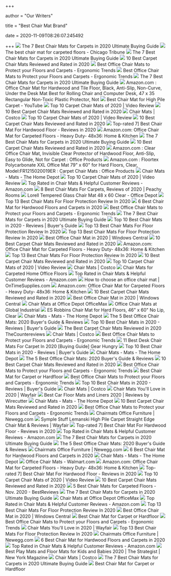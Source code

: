+++
        
author = "Our Writers"
        
title = "Best Chair Mat Brand"
        
date = 2020-11-09T08:26:07.245492
        
+++
[ ![](https://i2.wp.com/www.futurehorizons.net/wp-content/uploads/2018/10/best-chair-mats-for-carpets.jpg?fit=916%2C461&ssl=1)](https://i2.wp.com/www.futurehorizons.net/wp-content/uploads/2018/10/best-chair-mats-for-carpets.jpg?fit=916%2C461&ssl=1) The 7 Best Chair Mats for Carpets in 2020 Ultimate Buying Guide
[ ![](https://www.chicagotribune.com/resizer/glMCmyEN8GLlhRvObDIiJNF8RJ4=/1200x0/top/arc-anglerfish-arc2-prod-tronc.s3.amazonaws.com/public/AELQ252KZNHM3ACYRNLPVCR66Y.jpg)](https://www.chicagotribune.com/resizer/glMCmyEN8GLlhRvObDIiJNF8RJ4=/1200x0/top/arc-anglerfish-arc2-prod-tronc.s3.amazonaws.com/public/AELQ252KZNHM3ACYRNLPVCR66Y.jpg) The best chair mat for carpeted floors - Chicago Tribune
[ ![](https://i0.wp.com/m.media-amazon.com/images/I/51SHIi2aWJL.jpg?ssl=1)](https://i0.wp.com/m.media-amazon.com/images/I/51SHIi2aWJL.jpg?ssl=1) The 7 Best Chair Mats for Carpets in 2020 Ultimate Buying Guide
[ ![](https://www.theworkbuzz.com/wp-content/uploads/2020/02/best-office-chair-mat-for-carpet.jpg)](https://www.theworkbuzz.com/wp-content/uploads/2020/02/best-office-chair-mat-for-carpet.jpg) 10 Best Carpet Chair Mats Reviewed and Rated in 2020
[ ![](http://ergonomictrends.com/wp-content/uploads/2019/09/best-office-chair-floor-mats.jpg)](http://ergonomictrends.com/wp-content/uploads/2019/09/best-office-chair-floor-mats.jpg) Best Office Chair Mats to Protect your Floors and Carpets - Ergonomic Trends
[ ![](http://ergonomictrends.com/wp-content/uploads/2019/09/Mysuntown-Office-Chair-Mat-Review.jpg)](http://ergonomictrends.com/wp-content/uploads/2019/09/Mysuntown-Office-Chair-Mat-Review.jpg) Best Office Chair Mats to Protect your Floors and Carpets - Ergonomic Trends
[ ![](https://i1.wp.com/m.media-amazon.com/images/I/61tQbOgwpdL.jpg?ssl=1)](https://i1.wp.com/m.media-amazon.com/images/I/61tQbOgwpdL.jpg?ssl=1) The 7 Best Chair Mats for Carpets in 2020 Ultimate Buying Guide
[ ![](https://images-na.ssl-images-amazon.com/images/I/71mzYmDGgRL._AC_SL1000_.jpg)](https://images-na.ssl-images-amazon.com/images/I/71mzYmDGgRL._AC_SL1000_.jpg) Amazon.com : Office Chair Mat for Hardwood and Tile Floor, Black,  Anti-Slip, Non-Curve, Under the Desk Mat Best for Rolling Chair and  Computer Desk, 47 x 35 Rectangular Non-Toxic Plastic Protector, Not
[ ![](https://i.ytimg.com/vi/SW2jH7IIM48/maxresdefault.jpg)](https://i.ytimg.com/vi/SW2jH7IIM48/maxresdefault.jpg) Best Chair Mat for High Pile Carpet - YouTube
[ ![](https://images.ezvid.com/image/upload/fl_immutable_cache/e_trim/c_pad,f_auto,h_270,q_auto:eco/bmyg4tdbldm5vzyhd3u3)](https://images.ezvid.com/image/upload/fl_immutable_cache/e_trim/c_pad,f_auto,h_270,q_auto:eco/bmyg4tdbldm5vzyhd3u3) Top 10 Carpet Chair Mats of 2020 | Video Review
[ ![](https://www.theworkbuzz.com/wp-content/uploads/2020/02/best-carpet-chair-mats.jpg)](https://www.theworkbuzz.com/wp-content/uploads/2020/02/best-carpet-chair-mats.jpg) 10 Best Carpet Chair Mats Reviewed and Rated in 2020
[ ![](https://images.costco-static.com/ImageDelivery/imageService?profileId=12026540&imageId=861054-847__1&recipeName=350)](https://images.costco-static.com/ImageDelivery/imageService?profileId=12026540&imageId=861054-847__1&recipeName=350) Chair Mats | Costco
[ ![](https://images.ezvid.com/image/upload/c_scale,f_auto,h_720,q_auto:eco,w_1280/c_scale,h_720,l_aemz6aljjmybivtq7cqr,w_1280/white16by9_sqmvhu)](https://images.ezvid.com/image/upload/c_scale,f_auto,h_720,q_auto:eco,w_1280/c_scale,h_720,l_aemz6aljjmybivtq7cqr,w_1280/white16by9_sqmvhu) Top 10 Carpet Chair Mats of 2020 | Video Review
[ ![](https://www.theworkbuzz.com/wp-content/uploads/2020/02/desk-chair-mat-for-carpet.jpg)](https://www.theworkbuzz.com/wp-content/uploads/2020/02/desk-chair-mat-for-carpet.jpg) 10 Best Carpet Chair Mats Reviewed and Rated in 2020
[ ![](https://www.floormatreviews.com/wp-content/uploads/2020/05/hardwood-floor.jpg)](https://www.floormatreviews.com/wp-content/uploads/2020/05/hardwood-floor.jpg) Top-rated 7] Best Chair Mat For Hardwood Floor - Reviews in 2020
[ ![](https://m.media-amazon.com/images/I/71cNIHho2GL._AC_SS350_.jpg)](https://m.media-amazon.com/images/I/71cNIHho2GL._AC_SS350_.jpg) Amazon.com: Office Chair Mat for Carpeted Floors - Heavy Duty- 48x36: Home  & Kitchen
[ ![](https://i2.wp.com/m.media-amazon.com/images/I/51x5o7t1caL.jpg?ssl=1)](https://i2.wp.com/m.media-amazon.com/images/I/51x5o7t1caL.jpg?ssl=1) The 7 Best Chair Mats for Carpets in 2020 Ultimate Buying Guide
[ ![](https://i.ytimg.com/vi/Ju7MCwEiVNk/hqdefault.jpg)](https://i.ytimg.com/vi/Ju7MCwEiVNk/hqdefault.jpg) 10 Best Carpet Chair Mats Reviewed and Rated in 2020
[ ![](https://images-na.ssl-images-amazon.com/images/I/71cOQMMeAfL._AC_SX425_.jpg)](https://images-na.ssl-images-amazon.com/images/I/71cOQMMeAfL._AC_SX425_.jpg) Amazon.com : Clear Office Chair Mat, Invisible Clear Protector of Hardwood  Floor, Anti-Slip, Easy to Glide, Not for Carpet : Office Products
[ ![](https://images-na.ssl-images-amazon.com/images/I/81007cgi47L._AC_SL1500_.jpg)](https://images-na.ssl-images-amazon.com/images/I/81007cgi47L._AC_SL1500_.jpg) Amazon.com : Floortex Polycarbonate XXL Office Mat 79" x 60" for Hard  Floors, Clear, Model:FR1215020019ER : Carpet Chair Mats : Office Products
[ ![](https://images.homedepot-static.com/productImages/92b7ab11-f835-4f7b-9cf5-c8d253c078f1/svn/clear-direct-wicker-chair-mats-en-dw-pvc10-64_400.jpg)](https://images.homedepot-static.com/productImages/92b7ab11-f835-4f7b-9cf5-c8d253c078f1/svn/clear-direct-wicker-chair-mats-en-dw-pvc10-64_400.jpg) Chair Mats - Mats - The Home Depot
[ ![](https://images.ezvid.com/image/upload/fl_immutable_cache/e_trim/c_pad,f_auto,h_270,q_auto:eco/snahqnc1vy5qm1ogqwe6)](https://images.ezvid.com/image/upload/fl_immutable_cache/e_trim/c_pad,f_auto,h_270,q_auto:eco/snahqnc1vy5qm1ogqwe6) Top 10 Carpet Chair Mats of 2020 | Video Review
[ ![](https://m.media-amazon.com/images/I/71gkGNIq4sL._AC_SX500_SY500_.jpg)](https://m.media-amazon.com/images/I/71gkGNIq4sL._AC_SX500_SY500_.jpg) Top Rated in Chair Mats & Helpful Customer Reviews - Amazon.com
[ ![](https://images-na.ssl-images-amazon.com/images/I/8116e9biEKL._AC_SL1500_.jpg)](https://images-na.ssl-images-amazon.com/images/I/8116e9biEKL._AC_SL1500_.jpg) 8 Best Chair Mats For Carpets, Reviews of 2020 | Peachy Rooms
[ ![](https://media.officedepot.com/image/upload/b_rgb:FFFFFF,c_pad,dpr_1.0,f_auto,h_666,q_auto,w_500/c_pad,h_666,w_500/v1/products/9117668/9117668_o51?pgw=1)](https://media.officedepot.com/image/upload/b_rgb:FFFFFF,c_pad,dpr_1.0,f_auto,h_666,q_auto,w_500/c_pad,h_666,w_500/v1/products/9117668/9117668_o51?pgw=1) Lorell Tempered Glass Chair Mat 48 x 60 Clear - Office Depot
[ ![](https://www.bestselectedproducts.com/wp-content/uploads/2019/10/7-AiBOB-Office-Chair-mat-for-Hardwood-Floor-36-x-48-inches.jpg)](https://www.bestselectedproducts.com/wp-content/uploads/2019/10/7-AiBOB-Office-Chair-mat-for-Hardwood-Floor-36-x-48-inches.jpg) Top 13 Best Chair Mats For Floor Protection Review In 2020
[ ![](https://homestuffexpert.com/wp-content/uploads/2017/10/best-chair-mat-intro.jpg)](https://homestuffexpert.com/wp-content/uploads/2017/10/best-chair-mat-intro.jpg) 6 Best Chair Mat for Hardwood Floors and Carpets in 2020
[ ![](http://ergonomictrends.com/wp-content/uploads/2019/09/Anji-Mountain-Rug-Chair-Mat-Review.jpg)](http://ergonomictrends.com/wp-content/uploads/2019/09/Anji-Mountain-Rug-Chair-Mat-Review.jpg) Best Office Chair Mats to Protect your Floors and Carpets - Ergonomic Trends
[ ![](https://i1.wp.com/m.media-amazon.com/images/I/41fEmziAw9L.jpg?ssl=1)](https://i1.wp.com/m.media-amazon.com/images/I/41fEmziAw9L.jpg?ssl=1) The 7 Best Chair Mats for Carpets in 2020 Ultimate Buying Guide
[ ![](https://www.ctopreviews.com/wp-content/uploads/2018/07/6.-Lesonic-Black-Chair-Mat-for-Hard-Floor-400x400.jpg)](https://www.ctopreviews.com/wp-content/uploads/2018/07/6.-Lesonic-Black-Chair-Mat-for-Hard-Floor-400x400.jpg) Top 10 Best Chair Mats in 2020 - Reviews | Buyer's Guide
[ ![](https://www.bestselectedproducts.com/wp-content/uploads/2019/10/11-Kuyal-Clear-Chair-Mat-Hard-Floor-Use.jpg)](https://www.bestselectedproducts.com/wp-content/uploads/2019/10/11-Kuyal-Clear-Chair-Mat-Hard-Floor-Use.jpg) Top 13 Best Chair Mats For Floor Protection Review In 2020
[ ![](https://www.bestselectedproducts.com/wp-content/uploads/2019/10/3-Thickest-Chair-Mat-for-Hardwood-Floor.jpg)](https://www.bestselectedproducts.com/wp-content/uploads/2019/10/3-Thickest-Chair-Mat-for-Hardwood-Floor.jpg) Top 13 Best Chair Mats For Floor Protection Review In 2020
[ ![](https://www.windowscentral.com/sites/wpcentral.com/files/styles/w1600h900crop_wm_brw/public/field/image/2017/11/e-win-gaming-chair-wheels.jpg)](https://www.windowscentral.com/sites/wpcentral.com/files/styles/w1600h900crop_wm_brw/public/field/image/2017/11/e-win-gaming-chair-wheels.jpg) Best Office Chair Mat in 2020 | Windows Central
[ ![](https://www.theworkbuzz.com/wp-content/uploads/2020/02/muarts-crystal-carpet-chair-mats.jpg)](https://www.theworkbuzz.com/wp-content/uploads/2020/02/muarts-crystal-carpet-chair-mats.jpg) 10 Best Carpet Chair Mats Reviewed and Rated in 2020
[ ![](https://images-na.ssl-images-amazon.com/images/I/616pZt6DjSL._AC_SL1500_.jpg)](https://images-na.ssl-images-amazon.com/images/I/616pZt6DjSL._AC_SL1500_.jpg) Amazon.com: Office Chair Mat for Carpeted Floors - Heavy Duty- 48x36: Home  & Kitchen
[ ![](https://www.bestselectedproducts.com/wp-content/uploads/2017/12/Best-Chair-Mates-300x150.jpg)](https://www.bestselectedproducts.com/wp-content/uploads/2017/12/Best-Chair-Mates-300x150.jpg) Top 13 Best Chair Mats For Floor Protection Review In 2020
[ ![](https://www.theworkbuzz.com/wp-content/uploads/2020/02/mushyn-cushioned-foam-office-chair-mats.jpg)](https://www.theworkbuzz.com/wp-content/uploads/2020/02/mushyn-cushioned-foam-office-chair-mats.jpg) 10 Best Carpet Chair Mats Reviewed and Rated in 2020
[ ![](https://images.ezvid.com/image/upload/fl_immutable_cache/e_trim/c_pad,f_auto,h_300,w_600,q_auto:eco/buh0kj0mjkm2nke4trbh)](https://images.ezvid.com/image/upload/fl_immutable_cache/e_trim/c_pad,f_auto,h_300,w_600,q_auto:eco/buh0kj0mjkm2nke4trbh) Top 10 Carpet Chair Mats of 2020 | Video Review
[ ![](https://images.costco-static.com/ImageDelivery/imageService?profileId=12026540&imageId=1411957-847__1&recipeName=350)](https://images.costco-static.com/ImageDelivery/imageService?profileId=12026540&imageId=1411957-847__1&recipeName=350) Chair Mats | Costco
[ ![](https://www.thespruce.com/thmb/-iuV4VUbH6_5aE-MGzcXwAsk76E=/1842x1382/smart/filters:no_upscale()/GettyImages-200151968-001-5a6426ecaad52b0036d0ea9e.jpg)](https://www.thespruce.com/thmb/-iuV4VUbH6_5aE-MGzcXwAsk76E=/1842x1382/smart/filters:no_upscale()/GettyImages-200151968-001-5a6426ecaad52b0036d0ea9e.jpg) Chair Mats for Carpeted Home Office Floors
[ ![](https://m.media-amazon.com/images/I/81Oj7u5S4uL._AC_SX500_SY500_.jpg)](https://m.media-amazon.com/images/I/81Oj7u5S4uL._AC_SX500_SY500_.jpg) Top Rated in Chair Mats & Helpful Customer Reviews - Amazon.com
[ ![](https://storage.googleapis.com/ots-assets/kb_ar_1_258859_960x720.jpg)](https://storage.googleapis.com/ots-assets/kb_ar_1_258859_960x720.jpg) How to choose an office chair mat | OnTimeSupplies.com
[ ![](https://m.media-amazon.com/images/I/612f3a7Ap8L._AC_SS350_.jpg)](https://m.media-amazon.com/images/I/612f3a7Ap8L._AC_SS350_.jpg) Amazon.com: Office Chair Mat for Carpeted Floors - Heavy Duty- 48x36: Home  & Kitchen
[ ![](https://www.theworkbuzz.com/wp-content/uploads/2020/02/double-check-crystal-carpet-chair-mats.jpg)](https://www.theworkbuzz.com/wp-content/uploads/2020/02/double-check-crystal-carpet-chair-mats.jpg) 10 Best Carpet Chair Mats Reviewed and Rated in 2020
[ ![](https://www.windowscentral.com/sites/wpcentral.com/files/field/image/2019/11/amazon-basics-floor-mat-cropped.jpg)](https://www.windowscentral.com/sites/wpcentral.com/files/field/image/2019/11/amazon-basics-floor-mat-cropped.jpg) Best Office Chair Mat in 2020 | Windows Central
[ ![](https://media.officedepot.com/images/t_search,f_auto/products/142087/Realspace-Medium-Pile-Chair-Mat-With)](https://media.officedepot.com/images/t_search,f_auto/products/142087/Realspace-Medium-Pile-Chair-Mat-With) Chair Mats at Office Depot OfficeMax
[ ![](https://images.globalindustrial.com/images/275x275/PG3279.jpg)](https://images.globalindustrial.com/images/275x275/PG3279.jpg) Office Chair Mats at Global Industrial
[ ![](https://richmedia.ca-richimage.com/ImageDelivery/imageService?profileId=12026540&id=680935&recipeId=728)](https://richmedia.ca-richimage.com/ImageDelivery/imageService?profileId=12026540&id=680935&recipeId=728) ES Robbins Chair Mat for Hard Floors, 46" x 60" No Lip, Clear
[ ![](https://images.homedepot-static.com/productImages/c9b2eb89-bbf1-422f-9b6c-85b475397a50/svn/black-advantagemat-chair-mats-fc113648llbv-64_400.jpg)](https://images.homedepot-static.com/productImages/c9b2eb89-bbf1-422f-9b6c-85b475397a50/svn/black-advantagemat-chair-mats-fc113648llbv-64_400.jpg) Chair Mats - Mats - The Home Depot
[ ![](https://www.homeofficewarrior.com/wp-content/uploads/2017/06/best-office-chair-mats.jpg)](https://www.homeofficewarrior.com/wp-content/uploads/2017/06/best-office-chair-mats.jpg) The 5 Best Office Chair Mats: 2020 Buyer's Guide & Reviews
[ ![](https://www.ctopreviews.com/wp-content/uploads/2018/07/9.-Azadx-Home-Office-Desk-Chair-Mat-400x400.jpg)](https://www.ctopreviews.com/wp-content/uploads/2018/07/9.-Azadx-Home-Office-Desk-Chair-Mat-400x400.jpg) Top 10 Best Chair Mats in 2020 - Reviews | Buyer's Guide
[ ![](https://i1.wp.com/www.thecountereviews.com/wp-content/uploads/2017/12/Best-Carpet-Chair-Mats.jpg?fit=1388%2C1015&ssl=1)](https://i1.wp.com/www.thecountereviews.com/wp-content/uploads/2017/12/Best-Carpet-Chair-Mats.jpg?fit=1388%2C1015&ssl=1) The Best Carpet Chair Mats Reviewed in 2020  TheCountereviews
[ ![](https://images.costco-static.com/ImageDelivery/imageService?profileId=12026540&imageId=499490-847__1&recipeName=350)](https://images.costco-static.com/ImageDelivery/imageService?profileId=12026540&imageId=499490-847__1&recipeName=350) Chair Mats | Costco
[ ![](http://ergonomictrends.com/wp-content/uploads/2019/09/types-of-office-chair-mats-shapes.jpg)](http://ergonomictrends.com/wp-content/uploads/2019/09/types-of-office-chair-mats-shapes.jpg) Best Office Chair Mats to Protect your Floors and Carpets - Ergonomic Trends
[ ![](https://www.gearhungry.com/wp-content/uploads/2020/07/best-desk-chair-mats-for-carpet.jpg)](https://www.gearhungry.com/wp-content/uploads/2020/07/best-desk-chair-mats-for-carpet.jpg) 11 Best Desk Chair Mats For Carpet In 2020 [Buying Guide] Gear Hungry
[ ![](https://www.ctopreviews.com/wp-content/uploads/2018/07/5.-Office-Marshal-Chair-Mat-for-Carpets-400x400.jpg)](https://www.ctopreviews.com/wp-content/uploads/2018/07/5.-Office-Marshal-Chair-Mat-for-Carpets-400x400.jpg) Top 10 Best Chair Mats in 2020 - Reviews | Buyer's Guide
[ ![](https://images.homedepot-static.com/productImages/1c4e7b8c-8ea0-408c-8a90-8036d1bb53ae/svn/crystal-clear-chair-mats-fc124860eg-64_400.jpg)](https://images.homedepot-static.com/productImages/1c4e7b8c-8ea0-408c-8a90-8036d1bb53ae/svn/crystal-clear-chair-mats-fc124860eg-64_400.jpg) Chair Mats - Mats - The Home Depot
[ ![](https://ws-na.amazon-adsystem.com/widgets/q?_encoding=UTF8&MarketPlace=US&ASIN=B003XR5BU6&ServiceVersion=20070822&ID=AsinImage&WS=1&Format=_SL250_&tag=homeofficewarrior-20)](https://ws-na.amazon-adsystem.com/widgets/q?_encoding=UTF8&MarketPlace=US&ASIN=B003XR5BU6&ServiceVersion=20070822&ID=AsinImage&WS=1&Format=_SL250_&tag=homeofficewarrior-20) The 5 Best Office Chair Mats: 2020 Buyer's Guide & Reviews
[ ![](https://www.theworkbuzz.com/wp-content/uploads/2020/02/marvelux-polycarbonate-office-carpet-chair-mats.jpg)](https://www.theworkbuzz.com/wp-content/uploads/2020/02/marvelux-polycarbonate-office-carpet-chair-mats.jpg) 10 Best Carpet Chair Mats Reviewed and Rated in 2020
[ ![](http://ergonomictrends.com/wp-content/uploads/2019/09/AmazonBasics-Polycarbonate-Carpet-Chair-Mat-Review.jpg)](http://ergonomictrends.com/wp-content/uploads/2019/09/AmazonBasics-Polycarbonate-Carpet-Chair-Mat-Review.jpg) Best Office Chair Mats to Protect your Floors and Carpets - Ergonomic Trends
[ ![](https://householdnow.com/wp-content/uploads/2017/03/Eco-Series-Chair-Mat-From-Office-Marshal.jpg)](https://householdnow.com/wp-content/uploads/2017/03/Eco-Series-Chair-Mat-From-Office-Marshal.jpg) Best Chair Mat for Carpet or Hardfloor
[ ![](http://ergonomictrends.com/wp-content/uploads/2019/09/scratched-hardwood-floor-damaged.jpg)](http://ergonomictrends.com/wp-content/uploads/2019/09/scratched-hardwood-floor-damaged.jpg) Best Office Chair Mats to Protect your Floors and Carpets - Ergonomic Trends
[ ![](https://www.ctopreviews.com/wp-content/uploads/2018/07/4.-Crablux-Office-Chair-Mat-for-Hardwood-Floor-400x400.jpg)](https://www.ctopreviews.com/wp-content/uploads/2018/07/4.-Crablux-Office-Chair-Mat-for-Hardwood-Floor-400x400.jpg) Top 10 Best Chair Mats in 2020 - Reviews | Buyer's Guide
[ ![](https://images.costco-static.com/ImageDelivery/imageService?profileId=12026540&imageId=499472-847__1&recipeName=350)](https://images.costco-static.com/ImageDelivery/imageService?profileId=12026540&imageId=499472-847__1&recipeName=350) Chair Mats | Costco
[ ![](https://secure.img1-ag.wfcdn.com/im/15291813/resize-h400-p1-w400%5Ecompr-r70/4031/40317603/Straight+Standard+Lip+Chair+Mat.jpg)](https://secure.img1-ag.wfcdn.com/im/15291813/resize-h400-p1-w400%5Ecompr-r70/4031/40317603/Straight+Standard+Lip+Chair+Mat.jpg) Chair Mats You'll Love in 2020 | Wayfair
[ ![](https://cdn.thewirecutter.com/wp-content/uploads/2017/08/car-floor-mats-2x1-fullres--1024x512.jpg)](https://cdn.thewirecutter.com/wp-content/uploads/2017/08/car-floor-mats-2x1-fullres--1024x512.jpg) Best Car Floor Mats and Liners 2020 | Reviews by Wirecutter
[ ![](https://images.homedepot-static.com/productImages/a5ea9dc9-452b-46d1-97a0-6e471625b851/svn/clear-mind-reader-chair-mats-offcmat-clr-64_400.jpg)](https://images.homedepot-static.com/productImages/a5ea9dc9-452b-46d1-97a0-6e471625b851/svn/clear-mind-reader-chair-mats-offcmat-clr-64_400.jpg) Chair Mats - Mats - The Home Depot
[ ![](https://www.theworkbuzz.com/wp-content/uploads/2020/02/lorell-tempered-glass-chair-mats.jpg)](https://www.theworkbuzz.com/wp-content/uploads/2020/02/lorell-tempered-glass-chair-mats.jpg) 10 Best Carpet Chair Mats Reviewed and Rated in 2020
[ ![](http://ergonomictrends.com/wp-content/uploads/2019/09/Somolux-Rectangular-Office-Chair-Mat-Review.jpg)](http://ergonomictrends.com/wp-content/uploads/2019/09/Somolux-Rectangular-Office-Chair-Mat-Review.jpg) Best Office Chair Mats to Protect your Floors and Carpets - Ergonomic Trends
[ ![](https://c1.neweggimages.com/ProductImageCompressAll300/195-000R-00002-01.jpg)](https://c1.neweggimages.com/ProductImageCompressAll300/195-000R-00002-01.jpg) Chairmats Office Furniture | Newegg.com
[ ![](https://secure.img1-fg.wfcdn.com/im/39277591/resize-h800-w800%5Ecompr-r85/1223/122307207/Lemanski+High+Pile+Carpet+Straight+Edge+Chair+Mat.jpg)](https://secure.img1-fg.wfcdn.com/im/39277591/resize-h800-w800%5Ecompr-r85/1223/122307207/Lemanski+High+Pile+Carpet+Straight+Edge+Chair+Mat.jpg) Symple Stuff Lemanski High Pile Carpet Straight Edge Chair Mat & Reviews |  Wayfair
[ ![](https://www.floormatreviews.com/wp-content/uploads/2020/05/Buying-Guide-of-a-Chair-Mat-For-Hardwood-Floor-300x237.jpg)](https://www.floormatreviews.com/wp-content/uploads/2020/05/Buying-Guide-of-a-Chair-Mat-For-Hardwood-Floor-300x237.jpg) Top-rated 7] Best Chair Mat For Hardwood Floor - Reviews in 2020
[ ![](https://m.media-amazon.com/images/I/61QfsL6kK1L._AC_SX500_SY500_.jpg)](https://m.media-amazon.com/images/I/61QfsL6kK1L._AC_SX500_SY500_.jpg) Top Rated in Chair Mats & Helpful Customer Reviews - Amazon.com
[ ![](https://i2.wp.com/m.media-amazon.com/images/I/41Jw8mKaSAL.jpg?ssl=1)](https://i2.wp.com/m.media-amazon.com/images/I/41Jw8mKaSAL.jpg?ssl=1) The 7 Best Chair Mats for Carpets in 2020 Ultimate Buying Guide
[ ![](https://ws-na.amazon-adsystem.com/widgets/q?_encoding=UTF8&MarketPlace=US&ASIN=B00O32UIX0&ServiceVersion=20070822&ID=AsinImage&WS=1&Format=_SL250_&tag=homeofficewarrior-20)](https://ws-na.amazon-adsystem.com/widgets/q?_encoding=UTF8&MarketPlace=US&ASIN=B00O32UIX0&ServiceVersion=20070822&ID=AsinImage&WS=1&Format=_SL250_&tag=homeofficewarrior-20) The 5 Best Office Chair Mats: 2020 Buyer's Guide & Reviews
[ ![](https://c1.neweggimages.com/ProductImageCompressAll300/195-000R-00008-01.jpg)](https://c1.neweggimages.com/ProductImageCompressAll300/195-000R-00008-01.jpg) Chairmats Office Furniture | Newegg.com
[ ![](https://homestuffexpert.com/wp-content/uploads/2017/10/1-DoubleCheck-Products-Heavy-Duty-Carpet-Chair-Mat-For-Low-And-Medium-Pile-Carpets_300x253.jpg)](https://homestuffexpert.com/wp-content/uploads/2017/10/1-DoubleCheck-Products-Heavy-Duty-Carpet-Chair-Mat-For-Low-And-Medium-Pile-Carpets_300x253.jpg) 6 Best Chair Mat for Hardwood Floors and Carpets in 2020
[ ![](https://images.homedepot-static.com/productImages/d7d8a301-e57d-4c87-80ef-4e055eb7095c/svn/clear-ultimat-chair-mats-fc118927lr-64_400.jpg)](https://images.homedepot-static.com/productImages/d7d8a301-e57d-4c87-80ef-4e055eb7095c/svn/clear-ultimat-chair-mats-fc118927lr-64_400.jpg) Chair Mats - Mats - The Home Depot
[ ![](https://i5.walmartimages.com/asr/a78c743a-8117-4a19-ba13-2353e91f42fd_1.7472315b3396c0fe146d7e2b387f6ddf.jpeg?odnHeight=200&odnWidth=200&odnBg=ffffff)](https://i5.walmartimages.com/asr/a78c743a-8117-4a19-ba13-2353e91f42fd_1.7472315b3396c0fe146d7e2b387f6ddf.jpeg?odnHeight=200&odnWidth=200&odnBg=ffffff) Office Chair Mats - Walmart.com
[ ![](https://m.media-amazon.com/images/I/61Ed9yXJ6JL._AC_SS350_.jpg)](https://m.media-amazon.com/images/I/61Ed9yXJ6JL._AC_SS350_.jpg) Amazon.com: Office Chair Mat for Carpeted Floors - Heavy Duty- 48x36: Home  & Kitchen
[ ![](https://ws-na.amazon-adsystem.com/widgets/q?_encoding=UTF8&ASIN=B07BTRLG7J&Format=_SL250_&ID=AsinImage&MarketPlace=US&ServiceVersion=20070822&WS=1&tag=floormatreviews-20&language=en_US)](https://ws-na.amazon-adsystem.com/widgets/q?_encoding=UTF8&ASIN=B07BTRLG7J&Format=_SL250_&ID=AsinImage&MarketPlace=US&ServiceVersion=20070822&WS=1&tag=floormatreviews-20&language=en_US) Top-rated 7] Best Chair Mat For Hardwood Floor - Reviews in 2020
[ ![](https://images.ezvid.com/image/upload/fl_immutable_cache/e_trim/c_pad,f_auto,h_270,q_auto:eco/sf0kuq3nhr2miyolt38m)](https://images.ezvid.com/image/upload/fl_immutable_cache/e_trim/c_pad,f_auto,h_270,q_auto:eco/sf0kuq3nhr2miyolt38m) Top 10 Carpet Chair Mats of 2020 | Video Review
[ ![](https://www.theworkbuzz.com/wp-content/uploads/2020/02/chair-mat-for-carpet-reviews.jpg)](https://www.theworkbuzz.com/wp-content/uploads/2020/02/chair-mat-for-carpet-reviews.jpg) 10 Best Carpet Chair Mats Reviewed and Rated in 2020
[ ![](https://cdn.bestreviews.com/images/v4desktop/chubby/8a65cc558d55766425a716eda8707b9a.jpg)](https://cdn.bestreviews.com/images/v4desktop/chubby/8a65cc558d55766425a716eda8707b9a.jpg) 5 Best Chair Mats for Carpeted Floors - Nov. 2020 - BestReviews
[ ![](https://i2.wp.com/www.futurehorizons.net/wp-content/uploads/2018/10/chair-mats-for-carpets.jpg?resize=838%2C481&ssl=1)](https://i2.wp.com/www.futurehorizons.net/wp-content/uploads/2018/10/chair-mats-for-carpets.jpg?resize=838%2C481&ssl=1) The 7 Best Chair Mats for Carpets in 2020 Ultimate Buying Guide
[ ![](https://media.officedepot.com/images/t_search,f_auto/products/911900/Realspace-Economy-Studded-Chair-Mat-For)](https://media.officedepot.com/images/t_search,f_auto/products/911900/Realspace-Economy-Studded-Chair-Mat-For) Chair Mats at Office Depot OfficeMax
[ ![](https://m.media-amazon.com/images/I/61+3zBvotIL._AC_SX500_SY500_.jpg)](https://m.media-amazon.com/images/I/61+3zBvotIL._AC_SX500_SY500_.jpg) Top Rated in Chair Mats & Helpful Customer Reviews - Amazon.com
[ ![](https://www.bestselectedproducts.com/wp-content/uploads/2019/10/6-Office-Chair-Mat-for-Carpeted-Floors.jpg)](https://www.bestselectedproducts.com/wp-content/uploads/2019/10/6-Office-Chair-Mat-for-Carpeted-Floors.jpg) Top 13 Best Chair Mats For Floor Protection Review In 2020
[ ![](https://www.windowscentral.com/sites/wpcentral.com/files/styles/large/public/field/image/2019/11/doublecheck-dcp2-floor-mat-cropped.jpg)](https://www.windowscentral.com/sites/wpcentral.com/files/styles/large/public/field/image/2019/11/doublecheck-dcp2-floor-mat-cropped.jpg) Best Office Chair Mat in 2020 | Windows Central
[ ![](https://householdnow.com/wp-content/uploads/2017/03/Office-Marshals-Black-Polycarbonate-Chair-mat.jpg)](https://householdnow.com/wp-content/uploads/2017/03/Office-Marshals-Black-Polycarbonate-Chair-mat.jpg) Best Chair Mat for Carpet or Hardfloor
[ ![](http://ergonomictrends.com/wp-content/uploads/2019/09/Doublecheck-Heavy-Duty-Office-Chair-Mat-Review.jpg)](http://ergonomictrends.com/wp-content/uploads/2019/09/Doublecheck-Heavy-Duty-Office-Chair-Mat-Review.jpg) Best Office Chair Mats to Protect your Floors and Carpets - Ergonomic Trends
[ ![](https://secure.img1-fg.wfcdn.com/im/30959382/resize-h310-w310%5Ecompr-r85/4600/46008968/hard-floor-straight-chair-mat.jpg)](https://secure.img1-fg.wfcdn.com/im/30959382/resize-h310-w310%5Ecompr-r85/4600/46008968/hard-floor-straight-chair-mat.jpg) Chair Mats You'll Love in 2020 | Wayfair
[ ![](https://www.bestselectedproducts.com/wp-content/uploads/2019/10/13-Office-Chair-Mat-for-Carpeted-Floors.jpg)](https://www.bestselectedproducts.com/wp-content/uploads/2019/10/13-Office-Chair-Mat-for-Carpeted-Floors.jpg) Top 13 Best Chair Mats For Floor Protection Review In 2020
[ ![](https://c1.neweggimages.com/ProductImageCompressAll300/V0B6_1_20200206775498688.jpg)](https://c1.neweggimages.com/ProductImageCompressAll300/V0B6_1_20200206775498688.jpg) Chairmats Office Furniture | Newegg.com
[ ![](https://homestuffexpert.com/wp-content/uploads/2017/10/2-Office-Marshal-Chair-Mat-with-Lip-For-High-Pile-Carpet-Floors_300x300.jpg)](https://homestuffexpert.com/wp-content/uploads/2017/10/2-Office-Marshal-Chair-Mat-with-Lip-For-High-Pile-Carpet-Floors_300x300.jpg) 6 Best Chair Mat for Hardwood Floors and Carpets in 2020
[ ![](https://m.media-amazon.com/images/I/612f3a7Ap8L._AC_SX500_SY500_.jpg)](https://m.media-amazon.com/images/I/612f3a7Ap8L._AC_SX500_SY500_.jpg) Top Rated in Chair Mats & Helpful Customer Reviews - Amazon.com
[ ![](https://pyxis.nymag.com/v1/imgs/f37/c3b/749bbb2ad303ae33ebb3160f7070ceab86-11-mat-lede.rsquare.w1200.jpg)](https://pyxis.nymag.com/v1/imgs/f37/c3b/749bbb2ad303ae33ebb3160f7070ceab86-11-mat-lede.rsquare.w1200.jpg) Best Play Mats and Floor Mats for Kids and Babies 2020 | The Strategist |  New York Magazine
[ ![](https://images.costco-static.com/ImageDelivery/imageService?profileId=12026540&imageId=1278639-847__1&recipeName=350)](https://images.costco-static.com/ImageDelivery/imageService?profileId=12026540&imageId=1278639-847__1&recipeName=350) Chair Mats | Costco
[ ![](https://i0.wp.com/m.media-amazon.com/images/I/31iIG+PAQHL.jpg?ssl=1)](https://i0.wp.com/m.media-amazon.com/images/I/31iIG+PAQHL.jpg?ssl=1) The 7 Best Chair Mats for Carpets in 2020 Ultimate Buying Guide
[ ![](https://householdnow.com/wp-content/uploads/2017/03/ES-Robbins-Chair-Mat-For-Tile-Floor.jpg)](https://householdnow.com/wp-content/uploads/2017/03/ES-Robbins-Chair-Mat-For-Tile-Floor.jpg) Best Chair Mat for Carpet or Hardfloor
